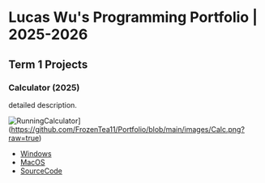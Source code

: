 # Lucas Wu's Programming Portfolio | 2025-2026

## Term 1 Projects

### Calculator (2025)

detailed description.

![RunningCalculator]([)](https://github.com/FrozenTea11/Portfolio/blob/main/images/Calc.png?raw=true)

* [Windows]()
* [MacOS]()
* [SourceCode]()
